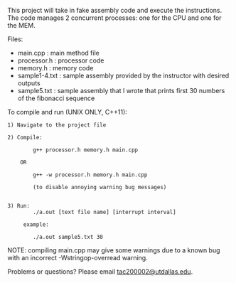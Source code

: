 This project will take in fake assembly code and execute the instructions. The code manages 2 concurrent processes: one for the CPU and one for the MEM.

Files:
- main.cpp : main method file
- processor.h : processor code
- memory.h : memory code
- sample1-4.txt : sample assembly provided by the instructor with desired outputs
- sample5.txt : sample assembly that I wrote that prints first 30 numbers of the fibonacci sequence

To compile and run (UNIX ONLY, C++11):

    1) Navigate to the project file

    2) Compile:

            g++ processor.h memory.h main.cpp

        OR
    
            g++ -w processor.h memory.h main.cpp 

            (to disable annoying warning bug messages)


    3) Run:
            ./a.out [text file name] [interrupt interval] 

         example:
        
            ./a.out sample5.txt 30

NOTE: compiling main.cpp may give some warnings due to a known bug with an incorrect -Wstringop-overread warning.
    
Problems or questions? Please email tac200002@utdallas.edu.
